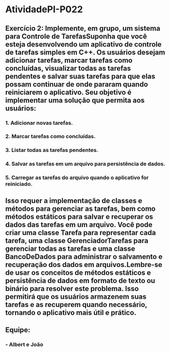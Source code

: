 # AtividadePI-P022

## Exercício 2: Implemente, em grupo, um sistema para Controle de TarefasSuponha que você esteja desenvolvendo um aplicativo de controle de tarefas simples em C++. Os usuários desejam adicionar tarefas, marcar tarefas como concluídas, visualizar todas as tarefas pendentes e salvar suas tarefas para que elas possam continuar de onde pararam quando reiniciarem o aplicativo. Seu objetivo é implementar uma solução que permita aos usuários:

### 1. Adicionar novas tarefas.
### 2. Marcar tarefas como concluídas.
### 3. Listar todas as tarefas pendentes.
### 4. Salvar as tarefas em um arquivo para persistência de dados.
### 5. Carregar as tarefas do arquivo quando o aplicativo for reiniciado.

## Isso requer a implementação de classes e métodos para gerenciar as tarefas, bem como métodos estáticos para salvar e recuperar os dados das tarefas em um arquivo. Você pode criar uma classe Tarefa para representar cada tarefa, uma classe GerenciadorTarefas para gerenciar todas as tarefas e uma classe BancoDeDados para administrar o salvamento e recuperação dos dados em arquivos.Lembre-se de usar os conceitos de métodos estáticos e persistência de dados em formato de texto ou binário para resolver este problema. Isso permitirá que os usuários armazenem suas tarefas e as recuperem quando necessário, tornando o aplicativo mais útil e prático.

## Equipe:
### - Albert e João
